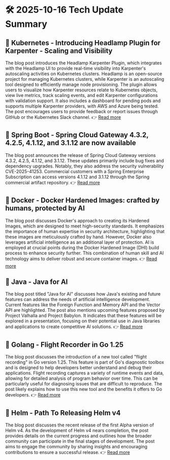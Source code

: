 # 🛠️ 2025-10-16 Tech Update Summary

## 🔹 Kubernetes - Introducing Headlamp Plugin for Karpenter - Scaling and Visibility
The blog post introduces the Headlamp Karpenter Plugin, which integrates with the Headlamp UI to provide real-time visibility into Karpenter's autoscaling activities on Kubernetes clusters. Headlamp is an open-source project for managing Kubernetes clusters, while Karpenter is an autoscaling tool designed to efficiently manage node provisioning. The plugin allows users to visualize how Karpenter resources relate to Kubernetes objects, view live metrics, track scaling events, and edit Karpenter configurations with validation support. It also includes a dashboard for pending pods and supports multiple Karpenter providers, with AWS and Azure being tested. The post encourages users to provide feedback or report issues through GitHub or the Kubernetes Slack channel.
👉 [Read more](https://kubernetes.io/blog/2025/10/06/introducing-headlamp-plugin-for-karpenter/)

## 🔹 Spring Boot - Spring Cloud Gateway 4.3.2, 4.2.5, 4.1.12, and 3.1.12 are now available
The blog post announces the release of Spring Cloud Gateway versions 4.3.2, 4.2.5, 4.1.12, and 3.1.12. These updates primarily include bug fixes and dependency upgrades. Notably, they also address the security vulnerability CVE-2025-41253. Commercial customers with a Spring Enterprise Subscription can access versions 4.1.12 and 3.1.12 through the Spring commercial artifact repository.
👉 [Read more](https://spring.io/blog/2025/10/15/spring-cloud-gateway-4)

## 🔹 Docker - Docker Hardened Images: crafted by humans, protected by AI
The blog post discusses Docker's approach to creating its Hardened Images, which are designed to meet high-security standards. It emphasizes the importance of human expertise in security architecture, highlighting that these images are meticulously crafted by hand. However, Docker also leverages artificial intelligence as an additional layer of protection. AI is employed at crucial points during the Docker Hardened Image (DHI) build process to enhance security further. This combination of human skill and AI technology aims to deliver robust and secure container images.
👉 [Read more](https://www.docker.com/blog/docker-hardened-images-crafted-by-humans-protected-by-ai/)

## 🔹 Java - Java for AI
The blog post titled "Java for AI" discusses how Java's existing and future features can address the needs of artificial intelligence development. Current features like the Foreign Function and Memory API and the Vector API are highlighted. The post also mentions upcoming features proposed by Project Valhalla and Project Babylon. It indicates that these features will be explored in a presentation, focusing on their potential use in Java libraries and applications to create competitive AI solutions.
👉 [Read more](https://inside.java/2025/10/14/devoxxbelgium-java-for-ai/)

## 🔹 Golang - Flight Recorder in Go 1.25
The blog post discusses the introduction of a new tool called "flight recording" in Go version 1.25. This feature is part of Go's diagnostic toolbox and is designed to help developers better understand and debug their applications. Flight recording captures a variety of runtime events and data, allowing for detailed analysis of program behavior over time. This can be particularly useful for diagnosing issues that are difficult to reproduce. The post likely explains how to use this new tool and the benefits it offers to Go developers.
👉 [Read more](https://go.dev/blog/flight-recorder)

## 🔹 Helm - Path To Releasing Helm v4
The blog post discusses the recent release of the first Alpha version of Helm v4. As the development of Helm v4 nears completion, the post provides details on the current progress and outlines how the broader community can participate in the final stages of development. The post aims to engage the community by sharing insights and encouraging contributions to ensure a successful release.
👉 [Read more](https://helm.sh/blog/path-to-helm-v4/)

